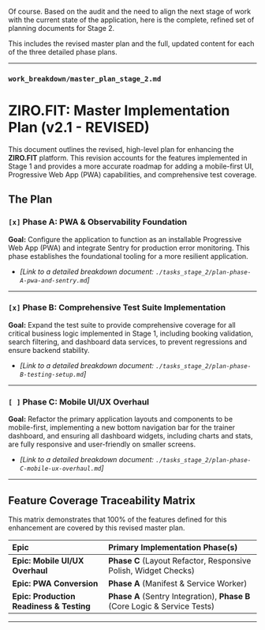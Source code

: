 Of course. Based on the audit and the need to align the next stage of work with the current state of the application, here is the complete, refined set of planning documents for Stage 2.

This includes the revised master plan and the full, updated content for each of the three detailed phase plans.

---
### `work_breakdown/master_plan_stage_2.md`
# **ZIRO.FIT: Master Implementation Plan (v2.1 - REVISED)**

This document outlines the revised, high-level plan for enhancing the **ZIRO.FIT** platform. This revision accounts for the features implemented in Stage 1 and provides a more accurate roadmap for adding a mobile-first UI, Progressive Web App (PWA) capabilities, and comprehensive test coverage.

## The Plan

### `[x]` Phase A: PWA & Observability Foundation

**Goal:** Configure the application to function as an installable Progressive Web App (PWA) and integrate Sentry for production error monitoring. This phase establishes the foundational tooling for a more resilient application.

- *[Link to a detailed breakdown document: `./tasks_stage_2/plan-phase-A-pwa-and-sentry.md`]*

---

### `[x]` Phase B: Comprehensive Test Suite Implementation

**Goal:** Expand the test suite to provide comprehensive coverage for all critical business logic implemented in Stage 1, including booking validation, search filtering, and dashboard data services, to prevent regressions and ensure backend stability.

- *[Link to a detailed breakdown document: `./tasks_stage_2/plan-phase-B-testing-setup.md`]*

---

### `[ ]` Phase C: Mobile UI/UX Overhaul

**Goal:** Refactor the primary application layouts and components to be mobile-first, implementing a new bottom navigation bar for the trainer dashboard, and ensuring all dashboard widgets, including charts and stats, are fully responsive and user-friendly on smaller screens.

- *[Link to a detailed breakdown document: `./tasks_stage_2/plan-phase-C-mobile-ux-overhaul.md`]*

---

## Feature Coverage Traceability Matrix

This matrix demonstrates that 100% of the features defined for this enhancement are covered by this revised master plan.

| Epic | Primary Implementation Phase(s) |
| :--- | :--- |
| **Epic: Mobile UI/UX Overhaul** | **Phase C** (Layout Refactor, Responsive Polish, Widget Checks) |
| **Epic: PWA Conversion** | **Phase A** (Manifest & Service Worker) |
| **Epic: Production Readiness & Testing**| **Phase A** (Sentry Integration), **Phase B** (Core Logic & Service Tests) |

---